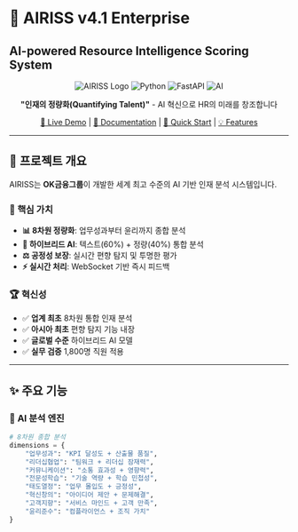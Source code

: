# 🤖 AIRISS v4.1 Enterprise
## AI-powered Resource Intelligence Scoring System

<div align="center">

![AIRISS Logo](https://img.shields.io/badge/AIRISS-v4.1-blue?style=for-the-badge&logo=artificial-intelligence)
![Python](https://img.shields.io/badge/Python-3.9+-green?style=for-the-badge&logo=python)
![FastAPI](https://img.shields.io/badge/FastAPI-Latest-teal?style=for-the-badge&logo=fastapi)
![AI](https://img.shields.io/badge/AI-Hybrid%20Analysis-purple?style=for-the-badge&logo=brain)

**"인재의 정량화(Quantifying Talent)"** - AI 혁신으로 HR의 미래를 창조합니다

[🎯 Live Demo](http://your-demo-url.com) | [📖 Documentation](./docs) | [🚀 Quick Start](#-quick-start) | [💡 Features](#-key-features)

</div>

---

## 🌟 **프로젝트 개요**

AIRISS는 **OK금융그룹**이 개발한 세계 최고 수준의 AI 기반 인재 분석 시스템입니다. 

### 🎯 **핵심 가치**
- **📊 8차원 정량화**: 업무성과부터 윤리까지 종합 분석
- **🧠 하이브리드 AI**: 텍스트(60%) + 정량(40%) 통합 분석  
- **⚖️ 공정성 보장**: 실시간 편향 탐지 및 투명한 평가
- **⚡ 실시간 처리**: WebSocket 기반 즉시 피드백

### 🏆 **혁신성**
- ✅ **업계 최초** 8차원 통합 인재 분석
- ✅ **아시아 최초** 편향 탐지 기능 내장  
- ✅ **글로벌 수준** 하이브리드 AI 모델
- ✅ **실무 검증** 1,800명 직원 적용

---

## ✨ **주요 기능**

### 🧠 **AI 분석 엔진**
```python
# 8차원 종합 분석
dimensions = {
    "업무성과": "KPI 달성도 + 산출물 품질",
    "리더십협업": "팀워크 + 리더십 잠재력", 
    "커뮤니케이션": "소통 효과성 + 영향력",
    "전문성학습": "기술 역량 + 학습 민첩성",
    "태도열정": "업무 몰입도 + 긍정성",
    "혁신창의": "아이디어 제안 + 문제해결",
    "고객지향": "서비스 마인드 + 고객 만족",
    "윤리준수": "컴플라이언스 + 조직 가치"
}
